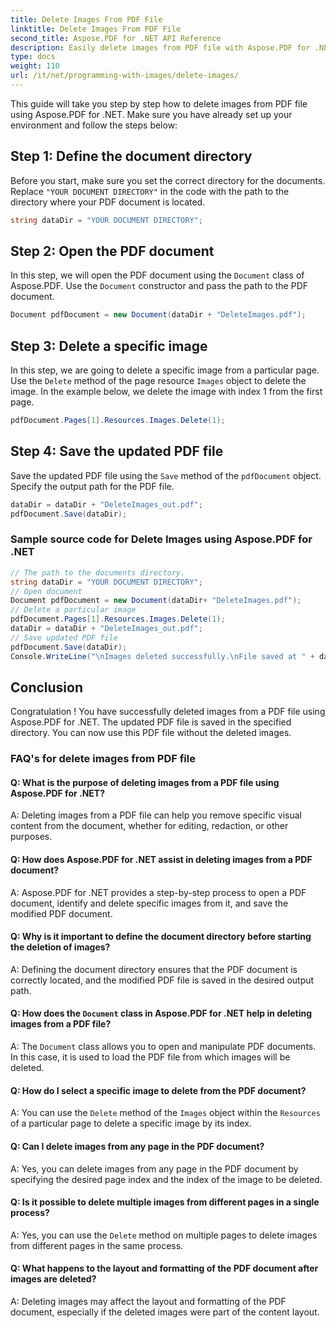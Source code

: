 ```yaml
---
title: Delete Images From PDF File
linktitle: Delete Images From PDF File
second_title: Aspose.PDF for .NET API Reference
description: Easily delete images from PDF file with Aspose.PDF for .NET.
type: docs
weight: 110
url: /it/net/programming-with-images/delete-images/
---
```

This guide will take you step by step how to delete images from PDF file using Aspose.PDF for .NET. Make sure you have already set up your environment and follow the steps below:

## Step 1: Define the document directory

Before you start, make sure you set the correct directory for the documents. Replace `"YOUR DOCUMENT DIRECTORY"` in the code with the path to the directory where your PDF document is located.

```csharp
string dataDir = "YOUR DOCUMENT DIRECTORY";
```

## Step 2: Open the PDF document

In this step, we will open the PDF document using the `Document` class of Aspose.PDF. Use the `Document` constructor and pass the path to the PDF document.

```csharp
Document pdfDocument = new Document(dataDir + "DeleteImages.pdf");

```

## Step 3: Delete a specific image

In this step, we are going to delete a specific image from a particular page. Use the `Delete` method of the page resource `Images` object to delete the image. In the example below, we delete the image with index 1 from the first page.

```csharp
pdfDocument.Pages[1].Resources.Images.Delete(1);
```

## Step 4: Save the updated PDF file

Save the updated PDF file using the `Save` method of the `pdfDocument` object. Specify the output path for the PDF file.

```csharp
dataDir = dataDir + "DeleteImages_out.pdf";
pdfDocument.Save(dataDir);
```

### Sample source code for Delete Images using Aspose.PDF for .NET 
```csharp
// The path to the documents directory.
string dataDir = "YOUR DOCUMENT DIRECTORY";
// Open document
Document pdfDocument = new Document(dataDir+ "DeleteImages.pdf");
// Delete a particular image
pdfDocument.Pages[1].Resources.Images.Delete(1);
dataDir = dataDir + "DeleteImages_out.pdf";
// Save updated PDF file
pdfDocument.Save(dataDir);
Console.WriteLine("\nImages deleted successfully.\nFile saved at " + dataDir); 
```

## Conclusion

Congratulation ! You have successfully deleted images from a PDF file using Aspose.PDF for .NET. The updated PDF file is saved in the specified directory. You can now use this PDF file without the deleted images.

### FAQ's for delete images from PDF file

#### Q: What is the purpose of deleting images from a PDF file using Aspose.PDF for .NET?

A: Deleting images from a PDF file can help you remove specific visual content from the document, whether for editing, redaction, or other purposes.

#### Q: How does Aspose.PDF for .NET assist in deleting images from a PDF document?

A: Aspose.PDF for .NET provides a step-by-step process to open a PDF document, identify and delete specific images from it, and save the modified PDF document.

#### Q: Why is it important to define the document directory before starting the deletion of images?

A: Defining the document directory ensures that the PDF document is correctly located, and the modified PDF file is saved in the desired output path.

#### Q: How does the `Document` class in Aspose.PDF for .NET help in deleting images from a PDF file?

A: The `Document` class allows you to open and manipulate PDF documents. In this case, it is used to load the PDF file from which images will be deleted.

#### Q: How do I select a specific image to delete from the PDF document?

A: You can use the `Delete` method of the `Images` object within the `Resources` of a particular page to delete a specific image by its index.

#### Q: Can I delete images from any page in the PDF document?

A: Yes, you can delete images from any page in the PDF document by specifying the desired page index and the index of the image to be deleted.

#### Q: Is it possible to delete multiple images from different pages in a single process?

A: Yes, you can use the `Delete` method on multiple pages to delete images from different pages in the same process.

#### Q: What happens to the layout and formatting of the PDF document after images are deleted?

A: Deleting images may affect the layout and formatting of the PDF document, especially if the deleted images were part of the content layout.